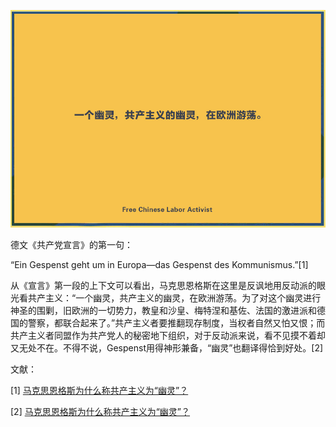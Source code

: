 ![](https://github.com/typethon/communist/blob/master/timeline/jpg/20190501.jpg)
  
德文《共产党宣言》的第一句：  

“Ein Gespenst geht um in Europa—das Gespenst des Kommunismus.”[1]

从《宣言》第一段的上下文可以看出，马克思恩格斯在这里是反讽地用反动派的眼光看共产主义：“一个幽灵，共产主义的幽灵，在欧洲游荡。为了对这个幽灵进行神圣的围剿，旧欧洲的一切势力，教皇和沙皇、梅特涅和基佐、法国的激进派和德国的警察，都联合起来了。”共产主义者要推翻现存制度，当权者自然又怕又恨；而共产主义者同盟作为共产党人的秘密地下组织，对于反动派来说，看不见摸不着却又无处不在。不得不说，Gespenst用得神形兼备，“幽灵”也翻译得恰到好处。[2]


文献：  

[1] [马克思恩格斯为什么称共产主义为“幽灵”？](http://www.sohu.com/a/219865381_747064)  

[2] [马克思恩格斯为什么称共产主义为“幽灵”？](http://www.sohu.com/a/219865381_747064)
